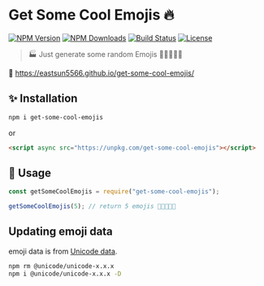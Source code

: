 # Get Some Cool Emojis 🔥

[![NPM Version](https://img.shields.io/npm/v/get-some-cool-emojis.svg?style=for-the-badge)](https://www.npmjs.com/package/get-some-cool-emojis)
[![NPM Downloads](https://img.shields.io/npm/dt/get-some-cool-emojis.svg?style=for-the-badge)](https://www.npmjs.com/package/get-some-cool-emojis)
[![Build Status](https://img.shields.io/github/workflow/status/EastSun5566/get-some-cool-emojis/Testing/master.svg?style=for-the-badge)](https://github.com/EastSun5566/get-some-cool-emojis/actions?query=workflow%3ATesting)
[![License](https://img.shields.io/github/license/EastSun5566/get-some-cool-emojis.svg?style=for-the-badge)](https://github.com/EastSun5566/get-some-cool-emojis/blob/master/LICENSE)

> 🏭 Just generate some random Emojis 🎉✨🔧🐛💩

🔗 <https://eastsun5566.github.io/get-some-cool-emojis/>

## ✨ Installation

```sh
npm i get-some-cool-emojis
```

or

```html
<script async src="https://unpkg.com/get-some-cool-emojis"></script>
```

## 🚀 Usage

```js
const getSomeCoolEmojis = require("get-some-cool-emojis");

getSomeCoolEmojis(5); // return 5 emojis 🎉✨🔧🐛💩
```

## Updating emoji data

emoji data is from [Unicode data](https://github.com/node-unicode/node-unicode-data).

```sh
npm rm @unicode/unicode-x.x.x
npm i @unicode/unicode-x.x.x -D
```
